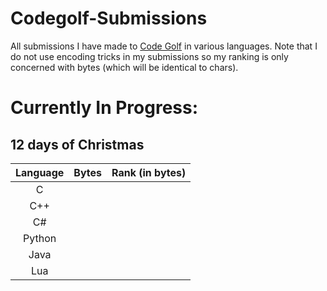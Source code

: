 # Codegolf-Submissions
All submissions I have made to [Code Golf](https://code.golf/) in various languages. Note that I do not use encoding tricks in my submissions so my ranking is only concerned with bytes (which will be identical to chars).

# Currently In Progress: 
## 12 days of Christmas
| Language | Bytes | Rank (in bytes)
|:---:|:---:|:---:|
|C|||
|C++|||
|C#|||
|Python|||
|Java|||
|Lua|||